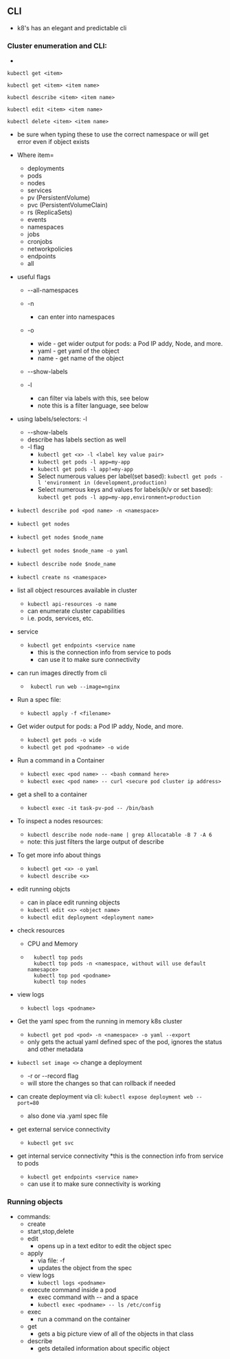 ## CLI
* k8's has an elegant and predictable cli

### Cluster enumeration and CLI:
*  
```
kubectl get <item>

kubectl get <item> <item name>

kubectl describe <item> <item name>

kubectl edit <item> <item name>

kubectl delete <item> <item name>  
```
* be sure when typing these to use the correct namespace or will get error even if object exists

* Where item=
    * deployments
    * pods
    * nodes
    * services
    * pv (PersistentVolume)
    * pvc (PersistentVolumeClain)
    * rs (ReplicaSets)
    * events
    * namespaces
    * jobs
    * cronjobs
    * networkpolicies
    * endpoints
    * all

* useful flags
    * --all-namespaces
    * -n <namespace>
        * can enter into namespaces
    * -o 
        * wide - get wider output for pods: a Pod IP addy, Node, and more.
        * yaml - get yaml of the object
        * name - get name of the object
        
    * --show-labels
    * -l
        * can filter via labels with this, see below
        * note this is a filter language, see below

* using labels/selectors: -l
    * --show-labels
    * describe has labels section as well
    * -l flag
        * `kubectl get <x> -l <label key value pair>`
        * `kubectl get pods -l app=my-app`
        * `kubectl get pods -l app!=my-app`
        * Select numerous values per label(set based): `kubectl get pods -l 'environment in (development,production)`        
        * Select numerous keys and values for labels(k/v or set based): `kubectl get pods -l app=my-app,environment=production`


* `kubectl describe pod <pod name> -n <namespace> `
* `kubectl get nodes`

* `kubectl get nodes $node_name`
* `kubectl get nodes $node_name -o yaml`
* `kubectl describe node $node_name`
* `kubectl create ns <namespace>`


* list all object resources available in cluster
    * `kubectl api-resources -o name`
    * can enumerate cluster capabilities
    * i.e. pods, services, etc. 
    
* service
    * `kubectl get endpoints <service name`
        * this is the connection info from service to pods
        * can use it to make sure connectivity

* can run images directly from cli
    * ` kubectl run web --image=nginx`

* Run a spec file:
    * `kubectl apply -f <filename>`

* Get wider output for pods: a Pod IP addy, Node, and more.
    * `kubectl get pods -o wide`
    * `kubectl get pod <podname> -o wide`

* Run a command in a Container
    * `kubectl exec <pod name> -- <bash command here>`
    * `kubectl exec <pod name> -- curl <secure pod cluster ip address>`
    
* get a shell to a container
    * `kubectl exec -it task-pv-pod -- /bin/bash`
    
* To inspect a nodes resources:
    * `kubectl describe node node-name | grep Allocatable -B 7 -A 6`
    * note: this just filters the large output of describe

* To get more info about things 
    * `kubectl get <x> -o yaml`
    * `kubectl describe <x>`
    

* edit running objcts
    * can in place edit running objects
    * `kubectl edit <x> <object name>`
    * `kubectl edit deployment <deployment name>`

* check resources
    * CPU and Memory
    * ```
        kubectl top pods
        kubectl top pods -n <namespace, without will use default namesapce>
        kubectl top pod <podname>
        kubectl top nodes
      ```
* view logs
    * `kubectl logs <podname>`
    
* Get the yaml spec from the running in memory k8s cluster
    * `kubectl get pod <pod> -n <namespace> -o yaml --export`
    * only gets the actual yaml defined spec of the pod, ignores the status and other metadata   
    
* `kubectl set image <>` change a deployment
    * -r  or --record flag
    * will store the changes so that can rollback if needed

*  can create deployment via cli: `kubectl expose deployment web --port=80`
    * also done via .yaml spec file

* get external service connectivity
    * `kubectl get svc`
* get internal service connectivity
    *this is the connection info from service to pods 
    * `kubectl get endpoints <service name>`
     * can use it to make sure connectivity is working
     
     
### Running objects
* commands:
    * create
    * start,stop,delete
    * edit
        * opens up in a text editor to edit the object spec
    * apply 
        * via file: -f <filename>
        * updates the object from the spec
    * view logs
        * `kubectl logs <podname>`
    * execute command inside a pod
        * exec command with -- and a space
        * `kubectl exec <podname> -- ls /etc/config`
    * exec 
        * run a command on the container
    * get
        * gets a big picture view of all of the objects in that class
    * describe
        * gets detailed information about specific object   
        
